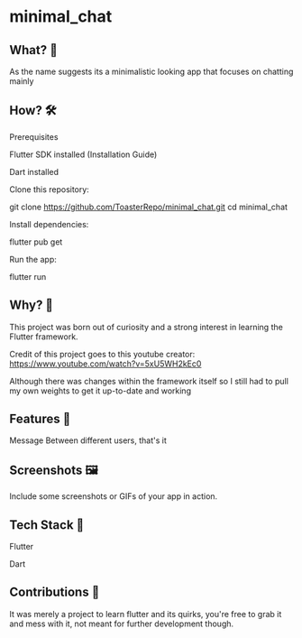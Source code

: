 # minimal_chat

## What? 🚀

As the name suggests its a minimalistic looking app that focuses on chatting mainly

## How? 🛠

Prerequisites

Flutter SDK installed (Installation Guide)

Dart installed

Clone this repository:

git clone https://github.com/ToasterRepo/minimal_chat.git
cd minimal_chat

Install dependencies:

flutter pub get

Run the app:

flutter run

## Why? 🤔

This project was born out of curiosity and a strong interest in learning the Flutter framework.

Credit of this project goes to this youtube creator: https://www.youtube.com/watch?v=5xU5WH2kEc0

Although there was changes within the framework itself so I still had to pull my own weights to get it up-to-date and working

## Features 🎯

Message Between different users, that's it

## Screenshots 🖼

Include some screenshots or GIFs of your app in action.

## Tech Stack 🔧

Flutter

Dart

## Contributions 🤝 
It was merely a project to learn flutter and its quirks, you're free to grab it and mess with it, not meant for further development though.


